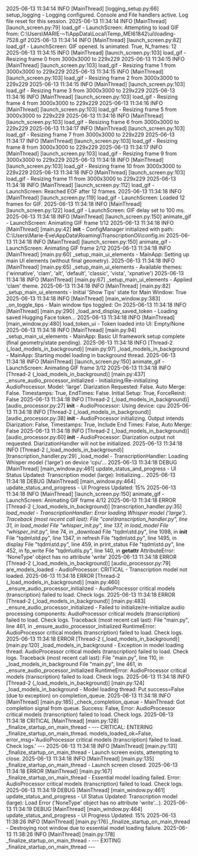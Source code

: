 
2025-06-13 11:34:14 INFO     [MainThread] [logging_setup.py:66] setup_logging - Logging configured. Console and File handlers active. Log file reset for this session.
2025-06-13 11:34:14 INFO     [MainThread] [launch_screen.py:79] load_gif - LaunchScreen: Attempting to load GIF from: C:\Users\MARIE-~1\AppData\Local\Temp\_MEI61842\ui\loading-7528.gif
2025-06-13 11:34:14 INFO     [MainThread] [launch_screen.py:82] load_gif - LaunchScreen: GIF opened. Is animated: True, N_frames: 12
2025-06-13 11:34:15 INFO     [MainThread] [launch_screen.py:103] load_gif - Resizing frame 0 from 3000x3000 to 229x229
2025-06-13 11:34:15 INFO     [MainThread] [launch_screen.py:103] load_gif - Resizing frame 1 from 3000x3000 to 229x229
2025-06-13 11:34:15 INFO     [MainThread] [launch_screen.py:103] load_gif - Resizing frame 2 from 3000x3000 to 229x229
2025-06-13 11:34:15 INFO     [MainThread] [launch_screen.py:103] load_gif - Resizing frame 3 from 3000x3000 to 229x229
2025-06-13 11:34:16 INFO     [MainThread] [launch_screen.py:103] load_gif - Resizing frame 4 from 3000x3000 to 229x229
2025-06-13 11:34:16 INFO     [MainThread] [launch_screen.py:103] load_gif - Resizing frame 5 from 3000x3000 to 229x229
2025-06-13 11:34:16 INFO     [MainThread] [launch_screen.py:103] load_gif - Resizing frame 6 from 3000x3000 to 229x229
2025-06-13 11:34:17 INFO     [MainThread] [launch_screen.py:103] load_gif - Resizing frame 7 from 3000x3000 to 229x229
2025-06-13 11:34:17 INFO     [MainThread] [launch_screen.py:103] load_gif - Resizing frame 8 from 3000x3000 to 229x229
2025-06-13 11:34:17 INFO     [MainThread] [launch_screen.py:103] load_gif - Resizing frame 9 from 3000x3000 to 229x229
2025-06-13 11:34:18 INFO     [MainThread] [launch_screen.py:103] load_gif - Resizing frame 10 from 3000x3000 to 229x229
2025-06-13 11:34:18 INFO     [MainThread] [launch_screen.py:103] load_gif - Resizing frame 11 from 3000x3000 to 229x229
2025-06-13 11:34:18 INFO     [MainThread] [launch_screen.py:112] load_gif - LaunchScreen: Reached EOF after 12 frames.
2025-06-13 11:34:18 INFO     [MainThread] [launch_screen.py:119] load_gif - LaunchScreen: Loaded 12 frames for GIF.
2025-06-13 11:34:18 INFO     [MainThread] [launch_screen.py:122] load_gif - LaunchScreen: GIF delay set to 100 ms.
2025-06-13 11:34:18 INFO     [MainThread] [launch_screen.py:150] animate_gif - LaunchScreen: Animating GIF frame 1/12
2025-06-13 11:34:18 INFO     [MainThread] [main.py:42] __init__ - ConfigManager initialized with path: C:\Users\Marie-Ève\AppData\Roaming\TranscriptionOli\config.ini
2025-06-13 11:34:18 INFO     [MainThread] [launch_screen.py:150] animate_gif - LaunchScreen: Animating GIF frame 2/12
2025-06-13 11:34:18 INFO     [MainThread] [main.py:60] _setup_main_ui_elements - MainApp: Setting up main UI elements (without final geometry).
2025-06-13 11:34:18 INFO     [MainThread] [main.py:65] _setup_main_ui_elements - Available themes: ('winnative', 'clam', 'alt', 'default', 'classic', 'vista', 'xpnative')
2025-06-13 11:34:18 INFO     [MainThread] [main.py:67] _setup_main_ui_elements - Applied 'clam' theme.
2025-06-13 11:34:18 INFO     [MainThread] [main.py:82] _setup_main_ui_elements - Initial 'Show Tips' state for Main Window: True
2025-06-13 11:34:18 INFO     [MainThread] [main_window.py:383] _on_toggle_tips - Main window tips toggled: On
2025-06-13 11:34:18 INFO     [MainThread] [main.py:290] _load_and_display_saved_token - Loading saved Hugging Face token...
2025-06-13 11:34:18 INFO     [MainThread] [main_window.py:480] load_token_ui - Token loaded into UI: Empty/None
2025-06-13 11:34:18 INFO     [MainThread] [main.py:94] _setup_main_ui_elements - MainApp: Basic UI framework setup complete (final geometry/state pending).
2025-06-13 11:34:18 INFO     [Thread-2 (_load_models_in_background)] [main.py:97] _load_models_in_background - MainApp: Starting model loading in background thread.
2025-06-13 11:34:18 INFO     [MainThread] [launch_screen.py:150] animate_gif - LaunchScreen: Animating GIF frame 3/12
2025-06-13 11:34:18 INFO     [Thread-2 (_load_models_in_background)] [main.py:437] _ensure_audio_processor_initialized - Initializing/Re-initializing AudioProcessor. Model: 'large'. Diarization Requested: False. Auto Merge: False. Timestamps: True, EndTimes: False. Initial Setup: True, ForceReinit: False
2025-06-13 11:34:18 INFO     [Thread-2 (_load_models_in_background)] [audio_processor.py:27] __init__ - AudioProcessor: Using device: cpu
2025-06-13 11:34:18 INFO     [Thread-2 (_load_models_in_background)] [audio_processor.py:38] __init__ - AudioProcessor initializing. Output intends Diarization: False, Timestamps: True, Include End Times: False, Auto Merge: False
2025-06-13 11:34:18 INFO     [Thread-2 (_load_models_in_background)] [audio_processor.py:60] __init__ - AudioProcessor: Diarization output not requested. DiarizationHandler will not be initialized.
2025-06-13 11:34:18 INFO     [Thread-2 (_load_models_in_background)] [transcription_handler.py:29] _load_model - TranscriptionHandler: Loading Whisper model ('large') on device 'cpu'...
2025-06-13 11:34:18 DEBUG    [MainThread] [main_window.py:461] update_status_and_progress - UI Status Updated: Transcription model (large): Initializing...
2025-06-13 11:34:18 DEBUG    [MainThread] [main_window.py:464] update_status_and_progress - UI Progress Updated: 15%
2025-06-13 11:34:18 INFO     [MainThread] [launch_screen.py:150] animate_gif - LaunchScreen: Animating GIF frame 4/12
2025-06-13 11:34:18 ERROR    [Thread-2 (_load_models_in_background)] [transcription_handler.py:35] _load_model - TranscriptionHandler: Error loading Whisper model ('large').
Traceback (most recent call last):
  File "core\transcription_handler.py", line 31, in _load_model
  File "whisper\__init__.py", line 137, in load_model
  File "whisper\__init__.py", line 74, in _download
  File "tqdm\std.py", line 1098, in __init__
  File "tqdm\std.py", line 1347, in refresh
  File "tqdm\std.py", line 1495, in display
  File "tqdm\std.py", line 459, in print_status
  File "tqdm\std.py", line 452, in fp_write
  File "tqdm\utils.py", line 140, in __getattr__
AttributeError: 'NoneType' object has no attribute 'write'
2025-06-13 11:34:18 ERROR    [Thread-2 (_load_models_in_background)] [audio_processor.py:79] are_models_loaded - AudioProcessor: CRITICAL - Transcription model not loaded.
2025-06-13 11:34:18 ERROR    [Thread-2 (_load_models_in_background)] [main.py:460] _ensure_audio_processor_initialized - AudioProcessor critical models (transcription) failed to load. Check logs.
2025-06-13 11:34:18 ERROR    [Thread-2 (_load_models_in_background)] [main.py:483] _ensure_audio_processor_initialized - Failed to initialize/re-initialize audio processing components: AudioProcessor critical models (transcription) failed to load. Check logs.
Traceback (most recent call last):
  File "main.py", line 461, in _ensure_audio_processor_initialized
RuntimeError: AudioProcessor critical models (transcription) failed to load. Check logs.
2025-06-13 11:34:18 ERROR    [Thread-2 (_load_models_in_background)] [main.py:120] _load_models_in_background - Exception in model loading thread: AudioProcessor critical models (transcription) failed to load. Check logs.
Traceback (most recent call last):
  File "main.py", line 110, in _load_models_in_background
  File "main.py", line 461, in _ensure_audio_processor_initialized
RuntimeError: AudioProcessor critical models (transcription) failed to load. Check logs.
2025-06-13 11:34:18 INFO     [Thread-2 (_load_models_in_background)] [main.py:124] _load_models_in_background - Model loading thread: Put success=False (due to exception) on completion_queue.
2025-06-13 11:34:18 INFO     [MainThread] [main.py:185] _check_completion_queue - MainThread: Got completion signal from queue. Success: False, Error: AudioProcessor critical models (transcription) failed to load. Check logs.
2025-06-13 11:34:18 CRITICAL [MainThread] [main.py:128] _finalize_startup_on_main_thread - --- CRITICAL: ENTERING _finalize_startup_on_main_thread. models_loaded_ok=False, error_msg='AudioProcessor critical models (transcription) failed to load. Check logs.' ---
2025-06-13 11:34:18 INFO     [MainThread] [main.py:131] _finalize_startup_on_main_thread - Launch screen exists, attempting to close.
2025-06-13 11:34:18 INFO     [MainThread] [main.py:135] _finalize_startup_on_main_thread - Launch screen closed.
2025-06-13 11:34:18 ERROR    [MainThread] [main.py:167] _finalize_startup_on_main_thread - Essential model loading failed. Error: AudioProcessor critical models (transcription) failed to load. Check logs.
2025-06-13 11:34:19 DEBUG    [MainThread] [main_window.py:461] update_status_and_progress - UI Status Updated: Transcription model (large): Load Error ('NoneType' object has no attribute 'write'...).
2025-06-13 11:34:19 DEBUG    [MainThread] [main_window.py:464] update_status_and_progress - UI Progress Updated: 15%
2025-06-13 11:38:26 INFO     [MainThread] [main.py:176] _finalize_startup_on_main_thread - Destroying root window due to essential model loading failure.
2025-06-13 11:38:26 INFO     [MainThread] [main.py:178] _finalize_startup_on_main_thread - --- EXITING _finalize_startup_on_main_thread ---
